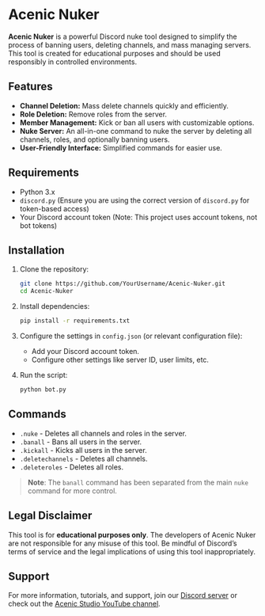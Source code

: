 # Acenic Nuker

**Acenic Nuker** is a powerful Discord nuke tool designed to simplify the process of banning users, deleting channels, and mass managing servers. This tool is created for educational purposes and should be used responsibly in controlled environments.

## Features

- **Channel Deletion:** Mass delete channels quickly and efficiently.
- **Role Deletion:** Remove roles from the server.
- **Member Management:** Kick or ban all users with customizable options.
- **Nuke Server:** An all-in-one command to nuke the server by deleting all channels, roles, and optionally banning users.
- **User-Friendly Interface:** Simplified commands for easier use.

## Requirements

- Python 3.x
- `discord.py` (Ensure you are using the correct version of `discord.py` for token-based access)
- Your Discord account token (Note: This project uses account tokens, not bot tokens)

## Installation

1. Clone the repository:
   ```bash
   git clone https://github.com/YourUsername/Acenic-Nuker.git
   cd Acenic-Nuker
   ```

2. Install dependencies:
   ```bash
   pip install -r requirements.txt
   ```

3. Configure the settings in `config.json` (or relevant configuration file):
   - Add your Discord account token.
   - Configure other settings like server ID, user limits, etc.

4. Run the script:
   ```bash
   python bot.py
   ```

## Commands

- `.nuke` - Deletes all channels and roles in the server.
- `.banall` - Bans all users in the server.
- `.kickall` - Kicks all users in the server.
- `.deletechannels` - Deletes all channels.
- `.deleteroles` - Deletes all roles.
  
> **Note**: The `banall` command has been separated from the main `nuke` command for more control.

## Legal Disclaimer

This tool is for **educational purposes only**. The developers of Acenic Nuker are not responsible for any misuse of this tool. Be mindful of Discord’s terms of service and the legal implications of using this tool inappropriately.

## Support

For more information, tutorials, and support, join our [Discord server](https://discord.gg/7fDuWHSkYj) or check out the [Acenic Studio YouTube channel](https://www.youtube.com/@Acenic.studio).

